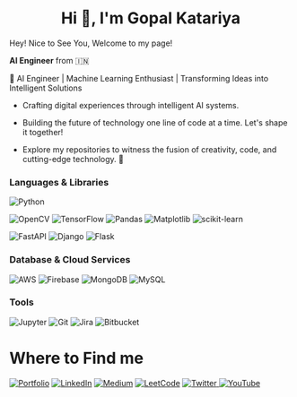 <h1 align="center">Hi 👋, I'm Gopal Katariya</h1>

Hey! Nice to See You, Welcome to my page!

**AI Engineer** from 🇮🇳

🤖 AI Engineer | Machine Learning Enthusiast | Transforming Ideas into Intelligent Solutions

- Crafting digital experiences through intelligent AI systems.

- Building the future of technology one line of code at a time. Let's shape it together!

- Explore my repositories to witness the fusion of creativity, code, and cutting-edge technology. 🚀

### **Languages & Libraries**

<a>![Python](https://img.shields.io/badge/python-3670A0?style=for-the-badge&logo=python&logoColor=ffdd54)</a>

<a>![OpenCV](https://img.shields.io/badge/opencv-%23white.svg?style=for-the-badge&logo=opencv&logoColor=white)</a>
<a>![TensorFlow](https://img.shields.io/badge/TensorFlow-%23FF6F00.svg?style=for-the-badge&logo=TensorFlow&logoColor=white)</a>
<a>![Pandas](https://img.shields.io/badge/pandas-%23150458.svg?style=for-the-badge&logo=pandas&logoColor=white)</a>
<a>![Matplotlib](https://img.shields.io/badge/Matplotlib-%23ffffff.svg?style=for-the-badge&logo=Matplotlib&logoColor=black) </a>
<a>![scikit-learn](https://img.shields.io/badge/scikit--learn-%23F7931E.svg?style=for-the-badge&logo=scikit-learn&logoColor=white) </a>

<a>![FastAPI](https://img.shields.io/badge/FastAPI-005571?style=for-the-badge&logo=fastapi)</a>
<a>![Django](https://img.shields.io/badge/Django-092E20?style=for-the-badge&logo=django&logoColor=white)</a>
<a>![Flask](https://img.shields.io/badge/flask-%23000.svg?style=for-the-badge&logo=flask&logoColor=white)</a>

### **Database & Cloud Services**
<a>![AWS](https://img.shields.io/badge/AWS-%23FF9900.svg?style=for-the-badge&logo=amazon-aws&logoColor=white)</a>
<a>![Firebase](https://img.shields.io/badge/Firebase-039BE5?style=for-the-badge&logo=Firebase&logoColor=white)</a>
<a>![MongoDB](https://img.shields.io/badge/MongoDB-%234ea94b.svg?style=for-the-badge&logo=mongodb&logoColor=white)</a>
<a>![MySQL](https://img.shields.io/badge/mysql-%2300f.svg?style=for-the-badge&logo=mysql&logoColor=white)</a>

### **Tools**
<a>![Jupyter](https://img.shields.io/badge/Jupyter-F37626.svg?&style=for-the-badge&logo=Jupyter&logoColor=white)</a>
<a>![Git](https://img.shields.io/badge/GIT-E44C30?style=for-the-badge&logo=git&logoColor=white)</a>
<a>![Jira](https://img.shields.io/badge/Jira-0052CC?style=for-the-badge&logo=Jira&logoColor=white)</a>
<a>![Bitbucket](https://img.shields.io/badge/Bitbucket-0747a6?style=for-the-badge&logo=bitbucket&logoColor=white)</a>

# **Where to Find me**

<a href="https://gopalkatariya44.github.io/">![Portfolio](https://img.shields.io/badge/Portfolio-255E63?style=for-the-badge&logo=About.me&logoColor=white)</a>
<a href="https://www.linkedin.com/in/gopalkatariya44">![LinkedIn](https://img.shields.io/badge/linkedin-%230077B5.svg?style=for-the-badge&logo=linkedin&logoColor=white)</a>
<a href="https://gopalkatariya.medium.com/">![Medium](https://img.shields.io/badge/Medium-12100E?style=for-the-badge&logo=medium&logoColor=white)</a>
<a href="https://leetcode.com/gopalkatariya44/">![LeetCode](https://img.shields.io/badge/LeetCode-000000?style=for-the-badge&logo=LeetCode&logoColor=#d16c06)</a>
<a href="https://twitter.com/GopalKatariya44">![Twitter](https://img.shields.io/badge/Twitter-%231DA1F2.svg?style=for-the-badge&logo=Twitter&logoColor=white)
<a href="https://youtube.com/@gopalkatariya44?si=fUvhOh6_DPZYwyda">![YouTube](https://img.shields.io/badge/YouTube-%23FF0000.svg?style=for-the-badge&logo=YouTube&logoColor=white)
